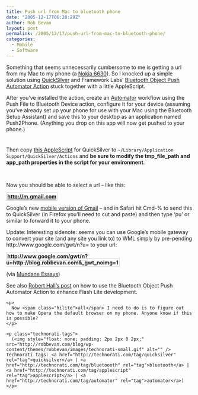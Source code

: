 ```yaml
---
title: Push url from Mac to bluetooth phone
date: "2005-12-17T06:28:29Z"
author: Rob Bevan
layout: post
permalink: /2005/12/17/push-url-from-mac-to-bluetooth-phone/
categories:
  - Mobile
  - Software
---
```

Something that seems unnecessarily cumbersome to me is getting a url from my Mac to my phone (a [Nokia 6630][1]). So I knocked up a simple solution using [QuickSilver][2] and Framework Labs&#8217; [Bluetooth Object Push Automator Action][3] stuck together with a little AppleScript.

After you&#8217;ve installed the action, create an [Automator][4] workflow using the Push File to Bluetooth Device action, configure it for your device (assuming you&#8217;ve already set up your phone for use with your Mac using the Bluetooth Setup Assistant) and save this to your desktop as an application named Push2Phone. (Anything you drop on this app will now get pushed to your phone.)

<img style="padding-bottom: 10px;"  src="http://robbevan.com/blog/wp-content/themes/robbevan/images/posts/bluetooth-push-automator-action.png" alt="" />

Then copy [this AppleScript][5] for QuickSilver to `~/Library/Application Support/QuickSilver/Actions` and **be sure to modify the tmp\_file\_path and app_path properties in the script for your environment**.

<img style="padding: 0 10px 16px 0;"  src="http://robbevan.com/blog/wp-content/themes/robbevan/images/posts/push2phone-6630-screenshot.png" alt="" />

Now you should be able to select a url &#8211; like this:

<strong style="padding: 2px; border: 1px solid #ccc;">http://m.gmail.com</strong>

Google&#8217;s new [mobile version of Gmail][6] &#8211; and in Safari hit Cmd-% to send this to QuickSilver (in Firefox you&#8217;ll need to cut and paste) and then type &#8216;pu&#8217; or similar to forward it to your phone.

<div class="update">
  Update: Interesting sidenote: seems you can use Google&#8217;s mobile gateway to convert your site (and any site you link to) to WML simply by pre-pending http://www.google.com/gwt/n?u= to your url:</p> <p>
    <strong style="padding: 2px; border: 1px solid #ccc;">http://www.google.com/gwt/n?u=http://blog.robbevan.com&_gwt_noimg=1</strong>
  </p>

  <p>
    (via <a href="http://muness.blogspot.com/2005/12/google-wml-gateway.html">Mundane Essays</a>) </div> <p>
      See also <a href="http://www.impossibilities.com/blog/entry_blog-196.php">Robert Hall&#8217;s post</a> on how to use the Bluetooth Object Push Automator Action to enhance Flash Lite development.
    </p>

    <p>
      Now <span class="hilite">all</span> I need to do is to figure out how to make Opera the default browser on my phone. Anyone know if this is possible?
    </p>

    <p class="technorati-tags">
      (<img style="float: none; padding: 2px 2px 0 2px;"  src="http://robbevan.com/blog/wp-content/themes/robbevan/images/technorati-small.gif" alt="" /> Technorati tags: <a href="http://technorati.com/tag/quicksilver" rel="tag">quicksilver</a> | <a href="http://technorati.com/tag/bluetoooth" rel="tag">bluetooth</a> | <a href="http://technorati.com/tag/applescript" rel="tag">applescript</a> | <a href="http://technorati.com/tag/automator" rel="tag">automator</a>)
    </p>

 [1]: http://robbevan.com/blog/2005/04/27/lifeblog/
 [2]: http://quicksilver.blacktree.com/
 [3]: http://www.frameworklabs.de/bluepush.html
 [4]: http://www.apple.com/macosx/features/automator/
 [5]: http://robbevan.com/blog/wp-content/uploads/Push2Phone.zip
 [6]: http://www.google.com/glm/gmail
